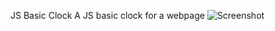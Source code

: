 JS Basic Clock
A JS basic clock for a webpage
![Screenshot](https://github.com/igomez404/2.JSBasicClock/blob/master/Reloj%20Basico%20JS%20para%20pagina%20web.JPG?raw=true)
